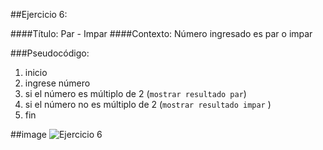 ##Ejercicio 6:

####Título: Par - Impar
####Contexto: Número ingresado es par o impar


###Pseudocódigo:
1. inicio
2. ingrese número
3. si el número es múltiplo de 2 (`mostrar resultado par`)
4. si el número no es múltiplo de 2 (`mostrar resultado impar` )
5. fin


##image
![Ejercicio 6](http://i67.tinypic.com/2e2o76d.jpg)